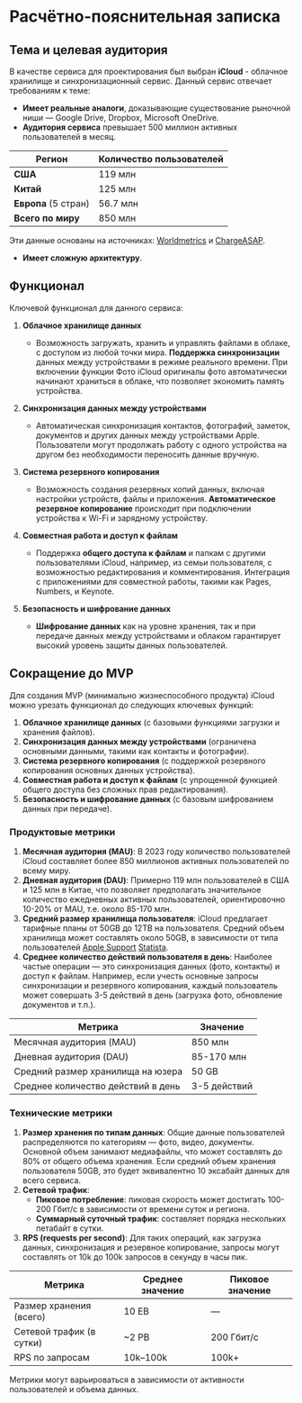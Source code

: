 # Расчётно-пояснительная записка

## Тема и целевая аудитория

В качестве сервиса для проектирования был выбран **iCloud** - облачное хранилище и синхронизационный сервис. Данный сервис отвечает требованиям к теме:

- **Имеет реальные аналоги**, доказывающие существование рыночной ниши — Google Drive, Dropbox, Microsoft OneDrive.
- **Аудитория сервиса** превышает 500 миллион активных пользователей в месяц.
  
| Регион                 | Количество пользователей |
|------------------------|--------------------------|
| **США**                | 119 млн                  |
| **Китай**              | 125 млн                  |
| **Европа** (5 стран)   | 56.7 млн                 |
| **Всего по миру**      | 850 млн                  |

Эти данные основаны на источниках: [Worldmetrics](https://worldmetrics.org/apple-icloud-statistics/) и [ChargeASAP](https://chargeasap.com/blogs/news/breakdown-of-iphone-users-by-country).
- **Имеет сложную архитектуру**.

## Функционал

Ключевой функционал для данного сервиса:

1. **Облачное хранилище данных**
   - Возможность загружать, хранить и управлять файлами в облаке, с доступом из любой точки мира. **Поддержка синхронизации** данных между устройствами в режиме реального времени. При включении функции Фото iCloud оригиналы фото автоматически начинают храниться в облаке, что позволяет экономить память устройства.

2. **Синхронизация данных между устройствами**
   - Автоматическая синхронизация контактов, фотографий, заметок, документов и других данных между устройствами Apple. Пользователи могут продолжать работу с одного устройства на другом без необходимости переносить данные вручную.

3. **Система резервного копирования**
   - Возможность создания резервных копий данных, включая настройки устройств, файлы и приложения. **Автоматическое резервное копирование** происходит при подключении устройства к Wi-Fi и зарядному устройству.

4. **Совместная работа и доступ к файлам**
   - Поддержка **общего доступа к файлам** и папкам с другими пользователями iCloud, например, из семьи пользователя, с возможностью редактирования и комментирования. Интеграция с приложениями для совместной работы, такими как Pages, Numbers, и Keynote.

5. **Безопасность и шифрование данных**
   - **Шифрование данных** как на уровне хранения, так и при передаче данных между устройствами и облаком гарантирует высокий уровень защиты данных пользователей.

## Сокращение до MVP

Для создания MVP (минимально жизнеспособного продукта) iCloud можно урезать функционал до следующих ключевых функций:

1. **Облачное хранилище данных** (с базовыми функциями загрузки и хранения файлов).
2. **Синхронизация данных между устройствами** (ограничена основными данными, такими как контакты и фотографии).
3. **Система резервного копирования** (с поддержкой резервного копирования основных данных устройства).
4. **Совместная работа и доступ к файлам** (с упрощенной функцией общего доступа без сложных прав редактирования).
5. **Безопасность и шифрование данных** (с базовым шифрованием данных при передаче).

### Продуктовые метрики
1. **Месячная аудитория (MAU)**: В 2023 году количество пользователей iCloud составляет более 850 миллионов активных пользователей по всему миру.
2. **Дневная аудитория (DAU)**: Примерно 119 млн пользователей в США и 125 млн в Китае, что позволяет предполагать значительное количество ежедневных активных пользователей, ориентировочно 10-20% от MAU, т.е. около 85-170 млн.
3. **Средний размер хранилища пользователя**: iCloud предлагает тарифные планы от 50GB до 12TB на пользователя. Средний объем хранилища может составлять около 50GB, в зависимости от типа пользователей [Apple Support](https://support.apple.com/en-us/108047) [Statista](https://www.statista.com/topics/1695/cloud-computing/).
4. **Среднее количество действий пользователя в день**: Наиболее частые операции — это синхронизация данных (фото, контакты) и доступ к файлам. Например, если учесть основные запросы синхронизации и резервного копирования, каждый пользователь может совершать 3-5 действий в день (загрузка фото, обновление документов и т.п.).

| Метрика                             | Значение                   |
|-------------------------------------|----------------------------|
| Месячная аудитория (MAU)            | 850 млн                    |
| Дневная аудитория (DAU)             | 85-170 млн                 |
| Средний размер хранилища на юзера   | 50 GB                      |
| Среднее количество действий в день  | 3-5 действий               |

### Технические метрики
1. **Размер хранения по типам данных**: Общие данные пользователей распределяются по категориям — фото, видео, документы. Основной объем занимают медиафайлы, что может составлять до 80% от общего объема хранения. Если средний объем хранения пользователя 50GB, это будет эквивалентно 10 эксабайт данных для всего сервиса.
2. **Сетевой трафик**:
   - **Пиковое потребление**: пиковая скорость может достигать 100-200 Гбит/с в зависимости от времени суток и региона.
   - **Суммарный суточный трафик**: составляет порядка нескольких петабайт в сутки.
3. **RPS (requests per second)**: Для таких операций, как загрузка данных, синхронизация и резервное копирование, запросы могут составлять от 10k до 100k запросов в секунду в часы пик.

| Метрика                     | Среднее значение   | Пиковое значение   |
|-----------------------------|--------------------|--------------------|
| Размер хранения (всего)     | 10 EB              | —                  |
| Сетевой трафик (в сутки)    | ~2 PB              | 200 Гбит/с         |
| RPS по запросам             | 10k–100k           | 100k+              |

Метрики могут варьироваться в зависимости от активности пользователей и объема данных.

